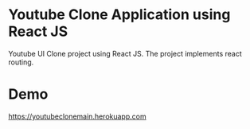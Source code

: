 # Youtube Clone Application using React JS  

Youtube UI Clone project using React JS. The project implements react routing.

# Demo
https://youtubeclonemain.herokuapp.com

